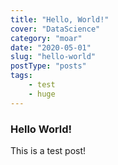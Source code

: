 ```yaml
---
title: "Hello, World!"
cover: "DataScience"
category: "moar"
date: "2020-05-01"
slug: "hello-world"
postType: "posts"
tags:
    - test
    - huge
---
```


### Hello World!

This is a test post!